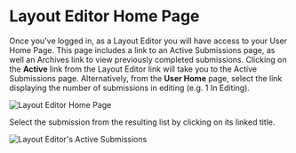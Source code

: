 # Layout Editor Home Page

Once you've logged in, as a Layout Editor you will have access to your User Home Page. This page includes a link to an Active Submissions page, as well an Archives link to view previously completed submissions. Clicking on the **Active** link from the Layout Editor link will take you to the Active Submissions page. Alternatively, from the **User Home** page, select the link displaying the number of submissions in editing (e.g. 1 In Editing).

![Layout Editor Home Page](images/chapter11/layout_1.png)

Select the submission from the resulting list by clicking on its linked title.

![Layout Editor's Active Submissions](images/chapter11/layout_2.png)
